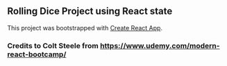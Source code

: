 ## Rolling Dice Project using React state

This project was bootstrapped with [Create React App](https://github.com/facebook/create-react-app).

### Credits to Colt Steele from https://www.udemy.com/modern-react-bootcamp/
